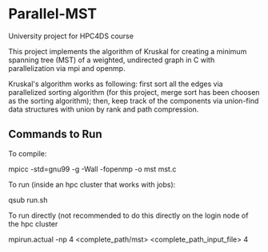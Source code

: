# Parallel-MST

University project for HPC4DS course

This project implements the algorithm of Kruskal for creating a minimum spanning tree (MST) of a weighted, undirected graph in C with parallelization via mpi and openmp.

Kruskal's algorithm works as following: first sort all the edges via parallelized sorting algorithm (for this project, merge sort has been choosen as the sorting algorithm); then, keep track of the components via union-find data structures with union by rank and path compression.

## Commands to Run

To compile:

mpicc -std=gnu99 -g -Wall -fopenmp -o mst mst.c

To run (inside an hpc cluster that works with jobs):

qsub run.sh

To run directly (not recommended to do this directly on the login node of the hpc cluster

mpirun.actual -np 4 <complete_path/mst> <complete_path_input_file> 4
